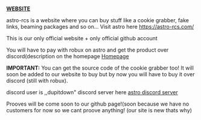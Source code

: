 ****[WEBSITE](https://astro-rcs.com/)****



astro-rcs is a website where you can buy stuff like a cookie grabber, fake links, beaming packages and so on... Visit astro here https://astro-rcs.com/ 

This is our only official website + only official github account

You will have to pay with robux on astro and get the product over discord(description on the homepage [Homepage](https://astro-rcs.com/)

****IMPORTANT:****
You can get the source code of the cookie grabber too!
It will soon be added to our website to buy but by now you will have to buy it over discord (still with robux).

discord user is ,,dupitdown"
discord server here [astro discord server](https://discord.gg/dgynMTjpuQ)



Prooves will be come soon to our github page!(soon because we have no customers for now so we cant proove anything! (our site is new thats why)
